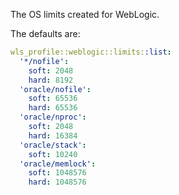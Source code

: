 The OS limits created for WebLogic.

The defaults are:

```yaml
wls_profile::weblogic::limits::list:
  '*/nofile':
    soft: 2048
    hard: 8192
  'oracle/nofile':
    soft: 65536
    hard: 65536
  'oracle/nproc':
    soft: 2048
    hard: 16384
  'oracle/stack':
    soft: 10240
  'oracle/memlock':
    soft: 1048576
    hard: 1048576
```